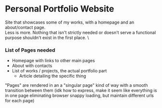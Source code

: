 # Personal Portfolio Website

Site that showcases some of my works, with a homepage and an about/contact page. \
Less is more. Nothing that isn't strictly needed or doesn't serve a functional purpose shouldn't exist in the first place. \

### List of Pages needed

- Homepage with links to other main pages
- About with contacts
- List of works / projects, the actual portfolio part
  - Article detailing the specific thing

"Pages" are rendered in an a "singular page" kind of way with a smooth transition between them
(idk how to express, make it seem like everything is in one page eliminating browser snappy loading, but maintain different urls for each page)
